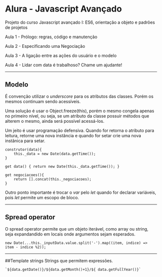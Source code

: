 # Alura - Javascript Avançado

Projeto do curso Javascript avançado I: ES6, orientação a objeto e padrões de projetos

Aula 1  - Prólogo: regras, código e manutenção

Aula 2 - Especificando uma Negociação

Aula 3 - A ligação entre as ações do usuário e o modelo

Aula 4 - Lidar com data é trabalhoso? Chame um ajudante!


---

## Modelo
É convenção utilizar o *underscore* para os atributos das classes. Porém os mesmos continuam sendo acessíveis.

Uma solução é usar o Object.freeze(this), porém o mesmo congela apenas no primeiro nível, ou seja, se um atributo da classe possuir métodos que alterem o mesmo, ainda será possível acessá-los.

Um jeito é usar programação defensiva. Quando for retorna o atributo para leitura, retorne uma nova instância e quando for setar crie uma nova instânica para setar.

```
construtor(data){
	this._data = new Date(data.getTime());
} 

get data() { return new Date(this._data.getTime()); }

get negociacoes(){
	return [].concat(this._negociacoes);
}
```

Outro ponto importante é trocar o *var* pelo *let* quando for declarar variáveis, pois *let* permite um escopo de bloco.

---
## Spread operator
O spread operator permite que um objeto iterável, como array ou string, seja expandandido em locais onde argumentos sejam esperados. 

```
new Date(...this._inputData.value.split('-').map((item, indice) =>  item - indice %2));
```

---
##Template strings 
Strings que permitem expressões.

```
`${data.getDate()}/${data.getMonth()+1}/${ data.getFullYear()}`
```